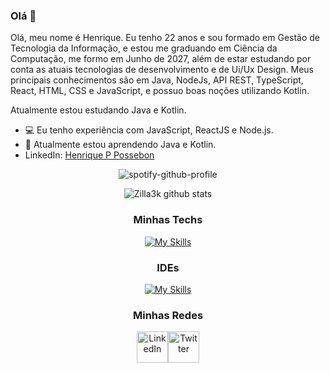 ### Olá 👋

Olá, meu nome é Henrique.
Eu tenho 22 anos e sou formado em Gestão de Tecnologia da Informação, 
e estou me graduando em Ciência da Computação, me formo em Junho de 2027, 
além de estar estudando por conta as atuais tecnologias de desenvolvimento e 
de Ui/Ux Design. Meus principais conhecimentos são em 
Java, NodeJs, API REST, TypeScript, React, HTML, CSS e JavaScript, e 
possuo boas noções utilizando Kotlin.

Atualmente estou estudando Java e Kotlin.

- 💻 Eu tenho experiência com JavaScript, ReactJS e Node.js.
- 🌱 Atualmente estou aprendendo Java e Kotlin.
- LinkedIn: [Henrique P Possebon](https://www.linkedin.com/in/henrique-pelanda/)

<div align="center" >
    
![spotify-github-profile](https://spotify-github-profile.vercel.app/api/view?uid=21t4fsaou6y4gx3tnv3mmhviq&cover_image=true&theme=novatorem&show_offline=true&background_color=121212&interchange=true&bar_color=53b14f&bar_color_cover=true)


![Zilla3k github stats](https://github-readme-stats.vercel.app/api?username=zilla3k&show_icons=true&theme=radical&bg_color=30,0d0d0d,191919&title_color=fff&text_color=fff&icon_color=79ff97)



### Minhas Techs
    
[![My Skills](https://skillicons.dev/icons?i=java,kotlin,js,react,ts,html,css,git)](https://skillicons.dev)

### IDEs
[![My Skills](https://skillicons.dev/icons?i=vscode,idea)](https://skillicons.dev)

### Minhas Redes
<div style="align-self: center;align-items: start; display: flex; justify-content: start; width: 100px;" >
    <a href="https://www.linkedin.com/in/henrique-pelanda/">
        <img src="https://skillicons.dev/icons?i=linkedin" alt="LinkedIn" height="50">
    </a>
    <a href="https://twitter.com/henripp1_">
        <img src="https://skillicons.dev/icons?i=twitter" alt="Twitter" height="50">
    </a>
</div> 
